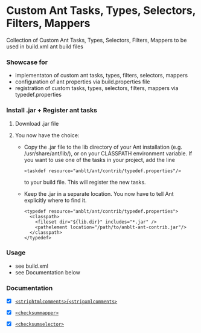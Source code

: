 # Custom Ant Tasks, Types, Selectors, Filters, Mappers

Collection of Custom Ant Tasks, Types, Selectors, Filters, Mappers to be used in build.xml ant build files

### Showcase for

- implementaton of custom ant tasks, types, filters, selectors, mappers
- configuration of ant properties via build.properties file
- registration of custom tasks, types, selectors, filters, mappers via typedef.properties


### Install .jar + Register ant tasks

1. Download .jar file

1. You now have the choice:

   - Copy the .jar file to the lib directory of your Ant installation (e.g. /usr/share/ant/lib/),
     or on your CLASSPATH environment variable. 
     If you want to use one of the tasks in your project, add the line
     ```
     <taskdef resource="anblt/ant/contrib/typedef.properties"/>
     ```
     to your build file. This will register the new tasks.

   - Keep the .jar in a separate location.
     You now have to tell Ant explicitly where to find it.
     ```
     <typedef resource="anblt/ant/contrib/typedef.properties">
       <classpath>
         <fileset dir="${lib.dir}" includes="*.jar" />
         <pathelement location="/path/to/anblt-ant-contrib.jar"/>
       </classpath>
     </typedef>
     ```


### Usage

- see build.xml
- see Documentation below


### Documentation

- [x] [`<striphtmlcomments>`/`<stripxmlcomments>`](docs/StripHtmlComments.md)
- [x] [`<checksummapper>`](docs/ChecksumMapper.md)
- [x] [`<checksumselector>`](docs/ChecksumSelector.md)


